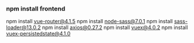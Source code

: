 ### npm install frontend
npm install vue-router@4.1.5
npm install node-sass@7.0.1
npm install sass-loader@13.0.2
npm install axios@0.27.2
npm install vuex@4.0.2
npm install vuex-persistedstate@4.1.0
